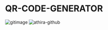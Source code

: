# QR-CODE-GENERATOR


![gitimage](https://github.com/unitiaathiras/QR-CODE-GENERATOR/assets/127323277/726092a8-e4a3-4cf0-af50-ea216e69a287)
![athira-github](https://github.com/unitiaathiras/QR-CODE-GENERATOR/assets/127323277/95f6597d-2097-4def-964d-a244130948ca)
